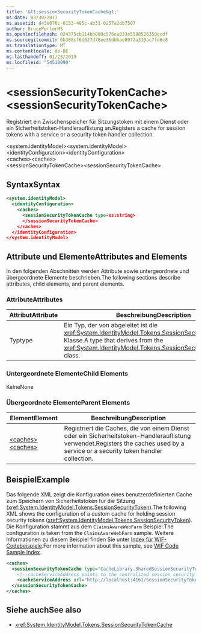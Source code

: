 ```yaml
---
title: '&lt;sessionSecurityTokenCache&gt;'
ms.date: 03/30/2017
ms.assetid: d43e676c-0153-485c-ab31-0257a2db7507
author: BrucePerlerMS
ms.openlocfilehash: 024375cb114bb080c576ea033e5588526350ecdf
ms.sourcegitcommit: 6b308cf6d627d78ee36dbbae8972a310ac7fd6c8
ms.translationtype: MT
ms.contentlocale: de-DE
ms.lasthandoff: 01/23/2019
ms.locfileid: "54510090"
---
```

# <a name="ltsessionsecuritytokencachegt"></a><span data-ttu-id="bbdab-102">&lt;sessionSecurityTokenCache&gt;</span><span class="sxs-lookup"><span data-stu-id="bbdab-102">&lt;sessionSecurityTokenCache&gt;</span></span>
<span data-ttu-id="bbdab-103">Registriert ein Zwischenspeicher für Sitzungstoken mit einem Dienst oder ein Sicherheitstoken-Handlerauflistung an.</span><span class="sxs-lookup"><span data-stu-id="bbdab-103">Registers a cache for session tokens with a service or a security token handler collection.</span></span>  
  
 <span data-ttu-id="bbdab-104">\<system.identityModel></span><span class="sxs-lookup"><span data-stu-id="bbdab-104">\<system.identityModel></span></span>  
<span data-ttu-id="bbdab-105">\<identityConfiguration></span><span class="sxs-lookup"><span data-stu-id="bbdab-105">\<identityConfiguration></span></span>  
<span data-ttu-id="bbdab-106">\<caches></span><span class="sxs-lookup"><span data-stu-id="bbdab-106">\<caches></span></span>  
<span data-ttu-id="bbdab-107">\<sessionSecurityTokenCache></span><span class="sxs-lookup"><span data-stu-id="bbdab-107">\<sessionSecurityTokenCache></span></span>  
  
## <a name="syntax"></a><span data-ttu-id="bbdab-108">Syntax</span><span class="sxs-lookup"><span data-stu-id="bbdab-108">Syntax</span></span>  
  
```xml  
<system.identityModel>  
  <identityConfiguration>  
    <caches>  
      <sessionSecurityTokenCache type=xs:string>  
      </sessionSecurityTokenCache>  
    </caches>  
  </identityConfiguration>  
</system.identityModel>  
```  
  
## <a name="attributes-and-elements"></a><span data-ttu-id="bbdab-109">Attribute und Elemente</span><span class="sxs-lookup"><span data-stu-id="bbdab-109">Attributes and Elements</span></span>  
 <span data-ttu-id="bbdab-110">In den folgenden Abschnitten werden Attribute sowie untergeordnete und übergeordnete Elemente beschrieben.</span><span class="sxs-lookup"><span data-stu-id="bbdab-110">The following sections describe attributes, child elements, and parent elements.</span></span>  
  
### <a name="attributes"></a><span data-ttu-id="bbdab-111">Attribute</span><span class="sxs-lookup"><span data-stu-id="bbdab-111">Attributes</span></span>  
  
|<span data-ttu-id="bbdab-112">Attribut</span><span class="sxs-lookup"><span data-stu-id="bbdab-112">Attribute</span></span>|<span data-ttu-id="bbdab-113">Beschreibung</span><span class="sxs-lookup"><span data-stu-id="bbdab-113">Description</span></span>|  
|---------------|-----------------|  
|<span data-ttu-id="bbdab-114">Typ</span><span class="sxs-lookup"><span data-stu-id="bbdab-114">type</span></span>|<span data-ttu-id="bbdab-115">Ein Typ, der von abgeleitet ist die <xref:System.IdentityModel.Tokens.SessionSecurityTokenCache> Klasse.</span><span class="sxs-lookup"><span data-stu-id="bbdab-115">A type that derives from the <xref:System.IdentityModel.Tokens.SessionSecurityTokenCache> class.</span></span>|  
  
### <a name="child-elements"></a><span data-ttu-id="bbdab-116">Untergeordnete Elemente</span><span class="sxs-lookup"><span data-stu-id="bbdab-116">Child Elements</span></span>  
 <span data-ttu-id="bbdab-117">Keine</span><span class="sxs-lookup"><span data-stu-id="bbdab-117">None</span></span>  
  
### <a name="parent-elements"></a><span data-ttu-id="bbdab-118">Übergeordnete Elemente</span><span class="sxs-lookup"><span data-stu-id="bbdab-118">Parent Elements</span></span>  
  
|<span data-ttu-id="bbdab-119">Element</span><span class="sxs-lookup"><span data-stu-id="bbdab-119">Element</span></span>|<span data-ttu-id="bbdab-120">Beschreibung</span><span class="sxs-lookup"><span data-stu-id="bbdab-120">Description</span></span>|  
|-------------|-----------------|  
|[<span data-ttu-id="bbdab-121">\<caches></span><span class="sxs-lookup"><span data-stu-id="bbdab-121">\<caches></span></span>](../../../../../docs/framework/configure-apps/file-schema/windows-identity-foundation/caches.md)|<span data-ttu-id="bbdab-122">Registriert die Caches, die von einem Dienst oder ein Sicherheitstoken-Handlerauflistung verwendet.</span><span class="sxs-lookup"><span data-stu-id="bbdab-122">Registers the caches used by a service or a security token handler collection.</span></span>|  
  
## <a name="example"></a><span data-ttu-id="bbdab-123">Beispiel</span><span class="sxs-lookup"><span data-stu-id="bbdab-123">Example</span></span>  
 <span data-ttu-id="bbdab-124">Das folgende XML zeigt die Konfiguration eines benutzerdefinierten Cache zum Speichern von Sicherheitstoken für die Sitzung (<xref:System.IdentityModel.Tokens.SessionSecurityToken>).</span><span class="sxs-lookup"><span data-stu-id="bbdab-124">The following XML shows the configuration of a custom cache for holding session security tokens (<xref:System.IdentityModel.Tokens.SessionSecurityToken>).</span></span> <span data-ttu-id="bbdab-125">Die Konfiguration stammt aus dem `ClaimsAwareWebFarm` Beispiel.</span><span class="sxs-lookup"><span data-stu-id="bbdab-125">The configuration is taken from the `ClaimsAwareWebFarm` sample.</span></span> <span data-ttu-id="bbdab-126">Weitere Informationen zu diesem Beispiel finden Sie unter [Index für WIF-Codebeispiele](../../../../../docs/framework/security/wif-code-sample-index.md).</span><span class="sxs-lookup"><span data-stu-id="bbdab-126">For more information about this sample, see [WIF Code Sample Index](../../../../../docs/framework/security/wif-code-sample-index.md).</span></span>  
  
```xml  
<caches>  
  <sessionSecurityTokenCache type="CacheLibrary.SharedSessionSecurityTokenCache, CacheLibrary">  
    <!--cacheServiceAddress points to the centralized session security token cache service running in the web farm.-->  
    <cacheServiceAddress url="http://localhost:4161/SessionSecurityTokenCacheService.svc" />  
  </sessionSecurityTokenCache>  
</caches>  
```  
  
## <a name="see-also"></a><span data-ttu-id="bbdab-127">Siehe auch</span><span class="sxs-lookup"><span data-stu-id="bbdab-127">See also</span></span>
- <xref:System.IdentityModel.Tokens.SessionSecurityTokenCache>
